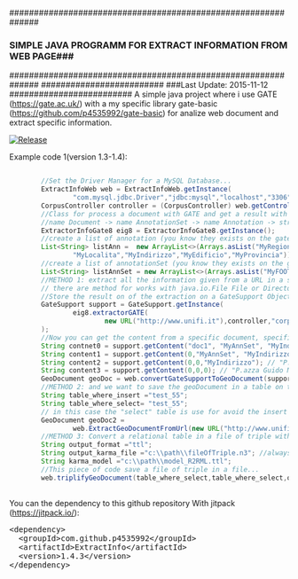 ##############################################################
### SIMPLE JAVA PROGRAMM FOR EXTRACT INFORMATION FROM WEB PAGE###
##############################################################
#########################
###Last Update: 2015-11-12
#########################
A simple java project where i use GATE (https://gate.ac.uk/) with a my specific library 
gate-basic (https://github.com/p4535992/gate-basic) for analize web document and extract specific information.

[![Release](https://img.shields.io/github/release/p4535992/ExtractInfo.svg?label=maven)](https://jitpack.io/p4535992/ExtractInfo)

Example code 1(version 1.3-1.4):

```java

        //Set the Driver Manager for a MySQL Database...
        ExtractInfoWeb web = ExtractInfoWeb.getInstance(
                "com.mysql.jdbc.Driver","jdbc:mysql","localhost","3306","username","password","nameDatabase");
        CorpusController controller = (CorpusController) web.getController();
        //Class for process a document with GATE and get a result with only the st ring value
        //name Document -> name AnnotationSet -> name Annotation -> string content.
        ExtractorInfoGate8 eig8 = ExtractorInfoGate8.getInstance();
        //create a list of annotation (you know they exists on the gate document,otherwise you get null result).....
        List<String> listAnn =  new ArrayList<>(Arrays.asList("MyRegione","MyPhone","MyFax","MyEmail","MyPartitaIVA",
                "MyLocalita","MyIndirizzo","MyEdificio","MyProvincia"));
        //create a list of annotationSet (you know they exists on the gate document,otherwise you get null result).....
        List<String> listAnnSet = new ArrayList<>(Arrays.asList("MyFOOTER","MyHEAD","MySpecialID","MyAnnSet"));
        //METHOD 1: extract all the information given from a URL in a specific object GeoDocument,
        // there are method for works with java.io.File File or Directory
        //Store the result on of the extraction on a GateSupport Object
        GateSupport support = GateSupport.getInstance(
                eig8.extractorGATE(
                        new URL("http://www.unifi.it"),controller,"corpus_test_1",listAnn,listAnnSet,true)
        );
        //Now you can get the content from a specific document, specific AnnotationSet, specific Annotation.
        String contnet0 = support.getContent("doc1", "MyAnnSet", "MyIndirizzo"); // "P.azza Guido Monaco"
        String content1 = support.getContent(0,"MyAnnSet", "MyIndirizzo"); // "P.azza Guido Monaco"
        String content2 = support.getContent(0,0,"MyIndirizzo"); // "P.azza Guido Monaco"
        String content3 = support.getContent(0,0,0); // "P.azza Guido Monaco"
        GeoDocument geoDoc = web.convertGateSupportToGeoDocument(support,new URL("http://www.unifi.it"),0);
        //METHOD 2: and we want to save the geoDocument in a table on the database.
        String table_where_insert ="test_55";
        String table_where_select= "test_55";
        // in this case the "select" table is use for avoid the insert of duplicate
        GeoDocument geoDoc2 =
                web.ExtractGeoDocumentFromUrl(new URL("http://www.unifi.it"),table_where_select,table_where_insert,true);
        //METHOD 3: Convert a relational table in a file of triple with a Web-Karma Model:
        String output_format ="ttl";
        String output_karma_file ="c:\\path\\fileOfTriple.n3"; //always given the input in n3 format.
        String karma_model ="c:\\path\\model_R2RML.ttl";
        //This piece of code save a file of triple in a file...
        web.triplifyGeoDocument(table_where_select,table_where_select,output_format, karma_model,output_karma_file,true);
    
```

You can the dependency to this github repository With jitpack (https://jitpack.io/):

<!-- Put the Maven coordinates in your HTML: -->
 <pre class="prettyprint">&lt;dependency&gt;
  &lt;groupId&gt;com.github.p4535992&lt;/groupId&gt;
  &lt;artifactId&gt;ExtractInfo&lt;/artifactId&gt;
  &lt;version&gt;<span id="latest_release">1.4.3</span>&lt;/version&gt;
&lt;/dependency&gt;  </pre>

<!-- Add this script to update "latest_release" span to latest version -->
<script>
      var user = 'p4535992'; // Replace with your user/repo
      var repo = 'ExtractInfo'

      var xmlhttp = new XMLHttpRequest();
      xmlhttp.onreadystatechange = function() {
          if (xmlhttp.readyState == 4 && xmlhttp.status == 200) {
              var myArr = JSON.parse(xmlhttp.responseText);
              populateRelease(myArr);
          }
      }
      xmlhttp.open("GET", "https://api.github.com/repos/" user + "/" + repo + "/releases", true);
      xmlhttp.send();

      function populateRelease(arr) {
          var release = arr[0].tag_name;
          document.getElementById("latest_release").innerHTML = release;
      }
</script>
